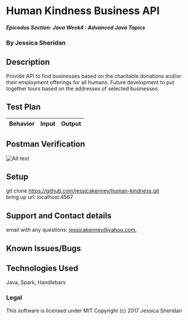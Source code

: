 # Human Kindness Business API 

##### Epicodus Section: Java Week4 : Advanced Java Topics

### By Jessica Sheridan

## Description

Provide API to find businesses based on the charitable donations and/or
their employment offerings for all humans. Future development to put
together tours based on the addresses of selected businesses. 

## Test Plan 

| Behavior      | Input | Output |
| ------------- | ------------- | ------------- |


## Postman Verification

![Alt text](https://github.com/jessicakenney/human-kind/src/main/resources/public/images/postman1.png)

## Setup
git clone https://github.com/jessicakenney/human-kindness.git  
bring up url: localhost:4567

## Support and Contact details
email with any questions: jessicakenney@yahoo.com,

## Known Issues/Bugs

## Technologies Used
Java, Spark, Handlebars

### Legal
This software is licensed under MIT Copyright (c) 2017 Jessica Sheridan
